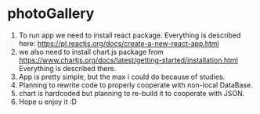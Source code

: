 # photoGallery
1. To run app we need to install react package. Everything is described here: https://pl.reactjs.org/docs/create-a-new-react-app.html
2. we also need to install chart.js package from https://www.chartjs.org/docs/latest/getting-started/installation.html Everything is described there.
3. App is pretty simple, but the max i could do because of studies.
4. Planning to rewrite code to properly cooperate with non-local DataBase.
5. chart is hardcoded but planning to re-build it to cooperate with JSON.
6. Hope u enjoy it :D
